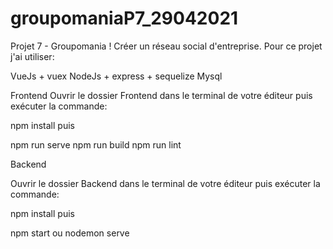 # groupomaniaP7_29042021
Projet 7 - Groupomania !
 Créer un réseau social d'entreprise. Pour ce projet j'ai utiliser:

VueJs + vuex 
NodeJs + express + sequelize
Mysql


Frontend
Ouvrir le dossier Frontend dans le terminal de votre éditeur puis exécuter la commande:

npm install
puis

npm run serve 
npm run build
npm run lint

Backend

Ouvrir le dossier Backend dans le terminal de votre éditeur puis exécuter la commande:

npm install
puis

npm start ou nodemon serve
